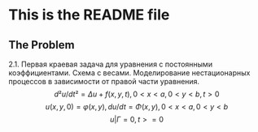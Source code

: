 # This is the README file

## The Problem
2.1. Первая краевая  задача для уравнения с постоянными коэффициентами. Схема с весами.  Моделирование нестационарных процессов в зависимости от правой части  уравнения.
$$d²u / dt² = Δu + f(x, y, t), 0 < x < a, 0 < y < b, t > 0$$
$$u(x, y, 0) = φ(x, y), du/dt = Φ(x, y), 0 < x < a, 0 < y < b$$
$$u|Г = 0, t >= 0$$
